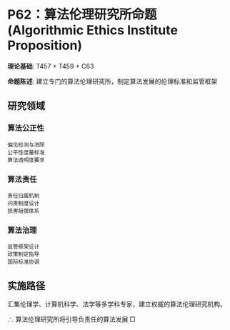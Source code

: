 # P62：算法伦理研究所命题 (Algorithmic Ethics Institute Proposition)

**理论基础**: T457 + T459 + C63

**命题陈述**: 建立专门的算法伦理研究所，制定算法发展的伦理标准和监管框架

## 研究领域

### 算法公正性
```
偏见检测与消除
公平性度量标准
算法透明度要求
```

### 算法责任
```
责任归属机制
问责制度设计
损害赔偿体系
```

### 算法治理
```
监管框架设计
政策制定指导
国际标准协调
```

## 实施路径

汇集伦理学、计算机科学、法学等多学科专家，建立权威的算法伦理研究机构。

∴ 算法伦理研究所将引导负责任的算法发展 □